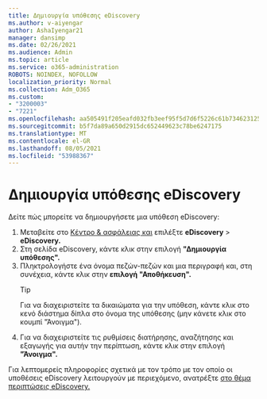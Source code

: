 ```yaml
---
title: Δημιουργία υπόθεσης eDiscovery
ms.author: v-aiyengar
author: AshaIyengar21
manager: dansimp
ms.date: 02/26/2021
ms.audience: Admin
ms.topic: article
ms.service: o365-administration
ROBOTS: NOINDEX, NOFOLLOW
localization_priority: Normal
ms.collection: Adm_O365
ms.custom:
- "3200003"
- "7221"
ms.openlocfilehash: aa505491f205eafd032fb3eef95f5d7d6f5226c61b73462312573789745258fc
ms.sourcegitcommit: b5f7da89a650d2915dc652449623c78be6247175
ms.translationtype: MT
ms.contentlocale: el-GR
ms.lasthandoff: 08/05/2021
ms.locfileid: "53988367"
---
```

# <a name="create-an-ediscovery-case"></a>Δημιουργία υπόθεσης eDiscovery

Δείτε πώς μπορείτε να δημιουργήσετε μια υπόθεση eDiscovery:

1. Μεταβείτε στο [Κέντρο & ασφάλειας και](https://go.microsoft.com/fwlink/p/?linkid=2077143) επιλέξτε **eDiscovery**  >  **eDiscovery.**
1. Στη σελίδα eDiscovery, κάντε κλικ στην επιλογή **"Δημιουργία υπόθεσης".**
1. Πληκτρολογήστε ένα όνομα πεζών-πεζών και μια περιγραφή και, στη συνέχεια, κάντε κλικ στην **επιλογή "Αποθήκευση".**
    > [!TIP]
    >Για να διαχειριστείτε τα δικαιώματα για την υπόθεση, κάντε κλικ στο κενό διάστημα δίπλα στο όνομα της υπόθεσης (μην κάνετε κλικ στο κουμπί "Άνοιγμα").
1. Για να διαχειριστείτε τις ρυθμίσεις διατήρησης, αναζήτησης και εξαγωγής για αυτήν την περίπτωση, κάντε κλικ στην επιλογή **"Άνοιγμα".**

Για λεπτομερείς πληροφορίες σχετικά με τον τρόπο με τον οποίο οι υποθέσεις eDiscovery λειτουργούν με περιεχόμενο, ανατρέξτε [στο θέμα περιπτώσεις eDiscovery.](https://go.microsoft.com/fwlink/?linkid=2101589)
